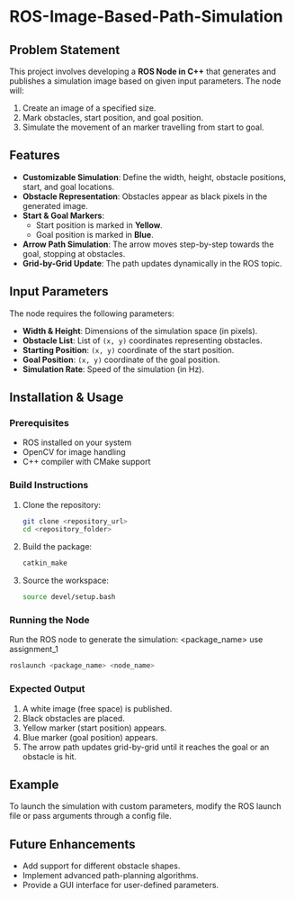 # ROS-Image-Based-Path-Simulation

## Problem Statement

This project involves developing a **ROS Node in C++** that generates and publishes a simulation image based on given input parameters. The node will:

1. Create an image of a specified size.
2. Mark obstacles, start position, and goal position.
3. Simulate the movement of an marker travelling from start to goal.

## Features

- **Customizable Simulation**: Define the width, height, obstacle positions, start, and goal locations.
- **Obstacle Representation**: Obstacles appear as black pixels in the generated image.
- **Start & Goal Markers**:
  - Start position is marked in **Yellow**.
  - Goal position is marked in **Blue**.
- **Arrow Path Simulation**: The arrow moves step-by-step towards the goal, stopping at obstacles.
- **Grid-by-Grid Update**: The path updates dynamically in the ROS topic.

## Input Parameters

The node requires the following parameters:

- **Width & Height**: Dimensions of the simulation space (in pixels).
- **Obstacle List**: List of `(x, y)` coordinates representing obstacles.
- **Starting Position**: `(x, y)` coordinate of the start position.
- **Goal Position**: `(x, y)` coordinate of the goal position.
- **Simulation Rate**: Speed of the simulation (in Hz).

## Installation & Usage

### Prerequisites

- ROS installed on your system
- OpenCV for image handling
- C++ compiler with CMake support

### Build Instructions

1. Clone the repository:
   ```bash
   git clone <repository_url>
   cd <repository_folder>
   ```
2. Build the package:
   ```bash
   catkin_make
   ```
3. Source the workspace:
   ```bash
   source devel/setup.bash
   ```

### Running the Node

Run the ROS node to generate the simulation:
<package_name> use assignment_1

```bash
roslaunch <package_name> <node_name>
```

### Expected Output

1. A white image (free space) is published.
2. Black obstacles are placed.
3. Yellow marker (start position) appears.
4. Blue marker (goal position) appears.
5. The arrow path updates grid-by-grid until it reaches the goal or an obstacle is hit.

## Example

To launch the simulation with custom parameters, modify the ROS launch file or pass arguments through a config file.

## Future Enhancements

- Add support for different obstacle shapes.
- Implement advanced path-planning algorithms.
- Provide a GUI interface for user-defined parameters.
